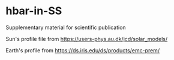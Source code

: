 # hbar-in-SS
Supplementary material for scientific publication

Sun's profile file from https://users-phys.au.dk/jcd/solar_models/

Earth's profile from https://ds.iris.edu/ds/products/emc-prem/
